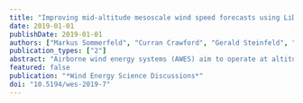 ```yaml
---
title: "Improving mid-altitude mesoscale wind speed forecasts using LiDAR-based observation nudging for Airborne Wind Energy Systems"
date: 2019-01-01
publishDate: 2019-01-01
authors: ["Markus Sommerfeld", "Curran Crawford", "Gerald Steinfeld", "Martin Dörenkämper"]
publication_types: ["2"]
abstract: "Airborne wind energy systems (AWES) aim to operate at altitudes above conventional wind turbines where reliable high resolution wind data is scarce. Wind LiDAR measurements and mesoscale models both have their advantages and disadvantages when assessing the wind resource at such heights. This article investigates whether assimilating measurements into the mesoscale WRF model using observation nudging generates a more accurate, complete data set. The impact of continuous observation nudging at multiple altitudes on simulated wind conditions is compared to an unnudged reference run and to the LiDAR measurements themselves. We compare the impact on wind speed and direction for individual days, average diurnal variability and long term statistics. Finally, wind speed data is used to estimate optimal traction power and operating altitudes of AWES. Observation nudging improves the overall accuracy of WRF. Close to the surface the impact of nudging is limited as effects of the air-surface interaction dominate, but becomes more prominent at mid-altitudes and decreases towards high altitudes. The wind speed probability distribution shows a multi-modality caused by changing atmospheric stability conditions. Based on a simplified AWES model the most probable optimal altitude will be around 400 m. Such systems will benefit from dynamically adjusting their operating altitude."
featured: false
publication: "*Wind Energy Science Discussions*"
doi: "10.5194/wes-2019-7"
---
```


